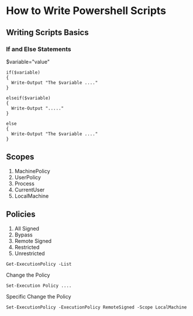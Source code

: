 # How to Write Powershell Scripts

## Writing Scripts Basics

### If and Else Statements
$variable="value"
```
if($variable)
{
  Write-Output "The $variable ...."
}

elseif($variable)
{
  Write-Output "....."
}

else
{
  Write-Output "The $variable ...."
}
```

## Scopes
1. MachinePolicy
2. UserPolicy
3. Process
4. CurrentUser
5. LocalMachine

## Policies

1. All Signed
2. Bypass
3. Remote Signed
4. Restricted
5. Unrestricted

```
Get-ExecutionPolicy -List
```

Change the Policy
```
Set-Execution Policy ....
```

Specific Change the Policy
```
Set-ExecutionPolicy -ExecutionPolicy RemoteSigned -Scope LocalMachine
```
